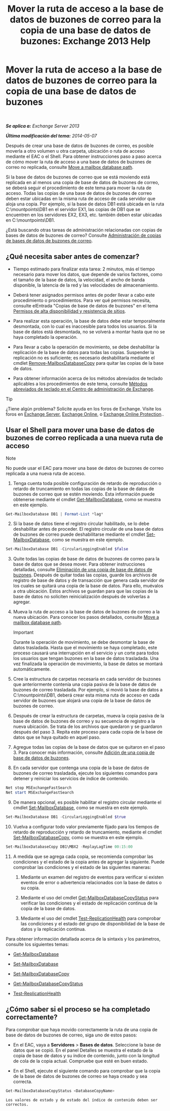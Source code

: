 ﻿---
title: 'Mover la ruta de acceso a la base de datos de buzones de correo para la copia de una base de datos de buzones: Exchange 2013 Help'
TOCTitle: Mover la ruta de acceso a la base de datos de buzones de correo para la copia de una base de datos de buzones
ms:assetid: 324f255c-d95d-4a8a-a134-c8cee5c5b9cb
ms:mtpsurl: https://technet.microsoft.com/es-es/library/Dd979782(v=EXCHG.150)
ms:contentKeyID: 48267961
ms.date: 05/22/2018
mtps_version: v=EXCHG.150
ms.translationtype: MT
---

# Mover la ruta de acceso a la base de datos de buzones de correo para la copia de una base de datos de buzones

 

_**Se aplica a:** Exchange Server 2013_

_**Última modificación del tema:** 2014-05-07_

Después de crear una base de datos de buzones de correo, es posible moverla a otro volumen u otra carpeta, ubicación o ruta de acceso mediante el EAC o el Shell. Para obtener instrucciones paso a paso acerca de cómo mover la ruta de acceso a una base de datos de buzones de correo no replicada, consulte [Move a mailbox database path](manage-mailbox-databases-in-exchange-2013-exchange-2013-help.md).

Si la base de datos de buzones de correo que se está moviendo está replicada en al menos una copia de base de datos de buzones de correo, se deberá seguir el procedimiento de este tema para mover la ruta de acceso. Todas las copias de una base de datos de buzones de correo deben estar ubicadas en la misma ruta de acceso de cada servidor que aloja una copia. Por ejemplo, si la base de datos DB1 está ubicada en la ruta C:\\mountpoints\\DB1 en el servidor EX1, las copias de DB1 que se encuentren en los servidores EX2, EX3, etc. también deben estar ubicadas en C:\\mountpoints\\DB1.

¿Está buscando otras tareas de administración relacionadas con copias de bases de datos de buzones de correo? Consulte [Administración de copias de bases de datos de buzones de correo](managing-mailbox-database-copies-exchange-2013-help.md).

## ¿Qué necesita saber antes de comenzar?

  - Tiempo estimado para finalizar esta tarea: 2 minutos, más el tiempo necesario para mover los datos, que depende de varios factores, como el tamaño de la base de datos, la velocidad, el ancho de banda disponible, la latencia de la red y las velocidades de almacenamiento.

  - Deberá tener asignados permisos antes de poder llevar a cabo este procedimiento o procedimientos. Para ver qué permisos necesita, consulte elEntrada "Copias de base de datos de buzones" en el tema [Permisos de alta disponibilidad y resistencia de sitios](high-availability-and-site-resilience-permissions-exchange-2013-help.md).

  - Para realizar esta operación, la base de datos debe estar temporalmente desmontada, con lo cual es inaccesible para todos los usuarios. Si la base de datos está desmontada, no se volverá a montar hasta que no se haya completado la operación.

  - Para llevar a cabo la operación de movimiento, se debe deshabilitar la replicación de la base de datos para todas las copias. Suspender la replicación no es suficiente; es necesario deshabilitarla mediante el cmdlet [Remove-MailboxDatabaseCopy](https://technet.microsoft.com/es-es/library/dd335119\(v=exchg.150\)) para quitar las copias de la base de datos.

  - Para obtener información acerca de los métodos abreviados de teclado aplicables a los procedimientos de este tema, consulte [Métodos abreviados de teclado en el Centro de administración de Exchange](keyboard-shortcuts-in-the-exchange-admin-center-exchange-online-protection-help.md).


> [!TIP]
> ¿Tiene algún problema? Solicite ayuda en los foros de Exchange. Visite los foros en <A href="https://go.microsoft.com/fwlink/p/?linkid=60612">Exchange Server</A>, <A href="https://go.microsoft.com/fwlink/p/?linkid=267542">Exchange Online</A>, o <A href="https://go.microsoft.com/fwlink/p/?linkid=285351">Exchange Online Protection</A>..



## Usar el Shell para mover una base de datos de buzones de correo replicada a una nueva ruta de acceso


> [!NOTE]
> No puede usar el EAC para mover una base de datos de buzones de correo replicada a una nueva ruta de acceso.



1.  Tenga cuenta toda posible configuración de retardo de reproducción o retardo de truncamiento en todas las copias de la base de datos de buzones de correo que se estén moviendo. Esta información puede obtenerse mediante el cmdlet [Get-MailboxDatabase](https://technet.microsoft.com/es-es/library/bb124924\(v=exchg.150\)), como se muestra en este ejemplo.
    
```powershell
Get-MailboxDatabase DB1 | Format-List *lag*
```

2.  Si la base de datos tiene el registro circular habilitado, se lo debe deshabilitar antes de proceder. El registro circular de una base de datos de buzones de correo puede deshabilitarse mediante el cmdlet [Set-MailboxDatabase](https://technet.microsoft.com/es-es/library/bb123971\(v=exchg.150\)), como se muestra en este ejemplo.
    
```powershell
Set-MailboxDatabase DB1 -CircularLoggingEnabled $false
```

3.  Quite todas las copias de base de datos de buzones de correo para la base de datos que se desea mover. Para obtener instrucciones detalladas, consulte [Eliminación de una copia de base de datos de buzones](remove-a-mailbox-database-copy-exchange-2013-help.md). Después de quitar todas las copias, guarde los archivos de registro de base de datos y de transacción que genera cada servidor de los cuales se quitará una copia de la base de datos. Para ello, muévalos a otra ubicación. Estos archivos se guardan para que las copias de la base de datos no soliciten reinicialización después de volverlas a agregar.

4.  Mueva la ruta de acceso a la base de datos de buzones de correo a la nueva ubicación. Para conocer los pasos detallados, consulte [Move a mailbox database path](manage-mailbox-databases-in-exchange-2013-exchange-2013-help.md).
    

    > [!IMPORTANT]
    > Durante la operación de movimiento, se debe desmontar la base de datos trasladada. Hasta que el movimiento se haya completado, este proceso causará una interrupción en el servicio y un corte para todos los usuarios que tengan buzones en la base de datos trasladada. Una vez finalizada la operación de movimiento, la base de datos se montará automáticamente.



5.  Cree la estructura de carpetas necesaria en cada servidor de buzones que anteriormente contenía una copia pasiva de la base de datos de buzones de correo trasladada. Por ejemplo, si movió la base de datos a C:\\mountpoints\\DB1, deberá crear esta misma ruta de acceso en cada servidor de buzones que alojará una copia de la base de datos de buzones de correo.

6.  Después de crear la estructura de carpetas, mueva la copia pasiva de la base de datos de buzones de correo y su secuencia de registro a la nueva ubicación. Se trata de los archivos que quedaron y se guardaron después del paso 3. Repita este proceso para cada copia de la base de datos que se haya quitado en aquel paso.

7.  Agregue todas las copias de la base de datos que se quitaron en el paso 3. Para conocer más información, consulte [Adición de una copia de base de datos de buzones](add-a-mailbox-database-copy-exchange-2013-help.md).

8.  En cada servidor que contenga una copia de la base de datos de buzones de correo trasladada, ejecute los siguientes comandos para detener y reiniciar los servicios de índice de contenido.
    
```powershell
Net stop MSExchangeFastSearch
Net start MSExchangeFastSearch
```

9.  De manera opcional, es posible habilitar el registro circular mediante el cmdlet [Set-MailboxDatabase](https://technet.microsoft.com/es-es/library/bb123971\(v=exchg.150\)), como se muestra en este ejemplo.
    
```powershell
Set-MailboxDatabase DB1 -CircularLoggingEnabled $true
```

10. Vuelva a configurar todo valor previamente fijado para los tiempos de retardo de reproducción y retardo de truncamiento, mediante el cmdlet [Set-MailboxDatabaseCopy](https://technet.microsoft.com/es-es/library/dd298104\(v=exchg.150\)), como se muestra en este ejemplo.
    
```powershell
Set-MailboxDatabaseCopy DB1\MBX2 -ReplayLagTime 00:15:00
```

11. A medida que se agrega cada copia, se recomienda comprobar las condiciones y el estado de la copia antes de agregar la siguiente. Puede comprobar las condiciones y el estado de las siguientes maneras:
    
    1.  Mediante un examen del registro de eventos para verificar si existen eventos de error o advertencia relacionados con la base de datos o su copia.
    
    2.  Mediante el uso del cmdlet [Get-MailboxDatabaseCopyStatus](https://technet.microsoft.com/es-es/library/dd298044\(v=exchg.150\)) para verificar las condiciones y el estado de replicación continua de la copia de la base de datos.
    
    3.  Mediante el uso del cmdlet [Test-ReplicationHealth](https://technet.microsoft.com/es-es/library/bb691314\(v=exchg.150\)) para comprobar las condiciones y el estado del grupo de disponibilidad de la base de datos y la replicación continua.

Para obtener información detallada acerca de la sintaxis y los parámetros, consulte los siguientes temas:

  - [Get-MailboxDatabase](https://technet.microsoft.com/es-es/library/bb124924\(v=exchg.150\))

  - [Set-MailboxDatabase](https://technet.microsoft.com/es-es/library/bb123971\(v=exchg.150\))

  - [Set-MailboxDatabaseCopy](https://technet.microsoft.com/es-es/library/dd298104\(v=exchg.150\))

  - [Get-MailboxDatabaseCopyStatus](https://technet.microsoft.com/es-es/library/dd298044\(v=exchg.150\))

  - [Test-ReplicationHealth](https://technet.microsoft.com/es-es/library/bb691314\(v=exchg.150\))

## ¿Cómo saber si el proceso se ha completado correctamente?

Para comprobar que haya movido correctamente la ruta de una copia de base de datos de buzones de correo, siga uno de estos pasos:

  - En el EAC, vaya a **Servidores** \> **Bases de datos**. Seleccione la base de datos que se copió. En el panel Detalles se muestra el estado de la copia de base de datos y su índice de contenido, junto con la longitud de cola de la copia actual. Compruebe que esté en buen estado.

  - En el Shell, ejecute el siguiente comando para comprobar que la copia de la base de datos de buzones de correo se haya creado y sea correcta.
    
```powershell
Get-MailboxDatabaseCopyStatus <DatabaseCopyName>
```
    
    Los valores de estado y de estado del índice de contenido deben ser correctos.

